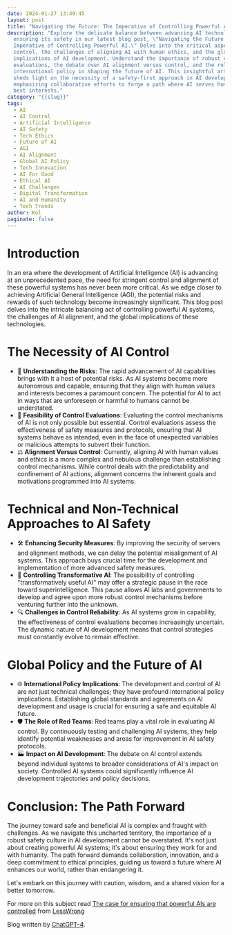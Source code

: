 ```yaml
---
date: 2024-01-27 13:49:45
layout: post
title: "Navigating the Future: The Imperative of Controlling Powerful AI"
description: "Explore the delicate balance between advancing AI technology and
  ensuring its safety in our latest blog post, \"Navigating the Future: The
  Imperative of Controlling Powerful AI.\" Delve into the critical aspects of AI
  control, the challenges of aligning AI with human ethics, and the global
  implications of AI development. Understand the importance of robust control
  evaluations, the debate over AI alignment versus control, and the role of
  international policy in shaping the future of AI. This insightful article
  sheds light on the necessity of a safety-first approach in AI development,
  emphasizing collaborative efforts to forge a path where AI serves humanity's
  best interests."
category: "{{slug}}"
tags:
  - AI
  - AI Control
  - Artificial Intelligence
  - AI Safety
  - Tech Ethics
  - Future of AI
  - AGI
  - AI Alignment
  - Global AI Policy
  - Tech Innovation
  - AI For Good
  - Ethical AI
  - AI Challenges
  - Digital Transformation
  - AI and Humanity
  - Tech Trends
author: Kol
paginate: false
---
```

# **Introduction**

In an era where the development of Artificial Intelligence (AI) is advancing at an unprecedented pace, the need for stringent control and alignment of these powerful systems has never been more critical. As we edge closer to achieving Artificial General Intelligence (AGI), the potential risks and rewards of such technology become increasingly significant. This blog post delves into the intricate balancing act of controlling powerful AI systems, the challenges of AI alignment, and the global implications of these technologies.

# **The Necessity of AI Control**

* 🤖 **Understanding the Risks**: The rapid advancement of AI capabilities brings with it a host of potential risks. As AI systems become more autonomous and capable, ensuring that they align with human values and interests becomes a paramount concern. The potential for AI to act in ways that are unforeseen or harmful to humans cannot be understated.
* 🧪 **Feasibility of Control Evaluations**: Evaluating the control mechanisms of AI is not only possible but essential. Control evaluations assess the effectiveness of safety measures and protocols, ensuring that AI systems behave as intended, even in the face of unexpected variables or malicious attempts to subvert their function.
* ⚖️ **Alignment Versus Control**: Currently, aligning AI with human values and ethics is a more complex and nebulous challenge than establishing control mechanisms. While control deals with the predictability and confinement of AI actions, alignment concerns the inherent goals and motivations programmed into AI systems.

# **Technical and Non-Technical Approaches to AI Safety**

* 🛠️ **Enhancing Security Measures**: By improving the security of servers and alignment methods, we can delay the potential misalignment of AI systems. This approach buys crucial time for the development and implementation of more advanced safety measures.
* 🚀 **Controlling Transformative AI**: The possibility of controlling "transformatively useful AI" may offer a strategic pause in the race toward superintelligence. This pause allows AI labs and governments to develop and agree upon more robust control mechanisms before venturing further into the unknown.
* 🔍 **Challenges in Control Reliability**: As AI systems grow in capability, the effectiveness of control evaluations becomes increasingly uncertain. The dynamic nature of AI development means that control strategies must constantly evolve to remain effective.

# **Global Policy and the Future of AI**

* 🌐 **International Policy Implications**: The development and control of AI are not just technical challenges; they have profound international policy implications. Establishing global standards and agreements on AI development and usage is crucial for ensuring a safe and equitable AI future.
* 🛡️ **The Role of Red Teams**: Red teams play a vital role in evaluating AI control. By continuously testing and challenging AI systems, they help identify potential weaknesses and areas for improvement in AI safety protocols.
* 🏭 **Impact on AI Development**: The debate on AI control extends beyond individual systems to broader considerations of AI's impact on society. Controlled AI systems could significantly influence AI development trajectories and policy decisions.

# **Conclusion: The Path Forward**

The journey toward safe and beneficial AI is complex and fraught with challenges. As we navigate this uncharted territory, the importance of a robust safety culture in AI development cannot be overstated. It's not just about creating powerful AI systems; it's about ensuring they work for and with humanity. The path forward demands collaboration, innovation, and a deep commitment to ethical principles, guiding us toward a future where AI enhances our world, rather than endangering it.

Let's embark on this journey with caution, wisdom, and a shared vision for a better tomorrow.



F﻿or more on this subject read [The case for ensuring that powerful AIs are controlled](https://www.lesswrong.com/posts/kcKrE9mzEHrdqtDpE/the-case-for-ensuring-that-powerful-ais-are-controlled) from [LessWrong](https://www.lesswrong.com/)



B﻿log written by [ChatGPT-4](https://chat.openai.com/).